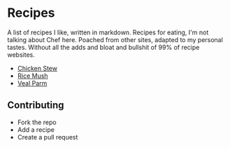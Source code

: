 # Recipes

A list of recipes I like, written in markdown.  Recipes for eating, I'm not
talking about Chef here. Poached from other sites, adapted to my personal
tastes.  Without all the adds and bloat and bullshit of 99% of recipe websites.

+ [Chicken Stew](chicken_stew/README.md)
+ [Rice Mush](rice_mush/README.md)
+ [Veal Parm](veal_parm/README.md)

## Contributing

+ Fork the repo
+ Add a recipe
+ Create a pull request
